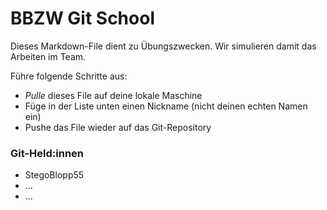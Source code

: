 # BBZW Git School
Dieses Markdown-File dient zu Übungszwecken. Wir simulieren damit das Arbeiten im Team.

Führe folgende Schritte aus:
- *Pulle* dieses File auf deine lokale Maschine
- Füge in der Liste unten einen Nickname (nicht deinen echten Namen ein)
- Pushe das File wieder auf das Git-Repository

### Git-Held:innen
- StegoBlopp55
- ...
- ...
